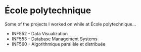 # École polytechnique

Some of the projects I worked on while at École polytechnique...

-   INF552 - Data Visualization
-   INF553 - Database Management Systems
-   INF560 - Algorithmique parallèle et distribuée
